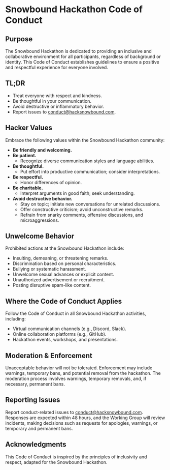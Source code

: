 # Snowbound Hackathon Code of Conduct

## Purpose

The Snowbound Hackathon is dedicated to providing an inclusive and collaborative environment for all participants, regardless of background or identity. This Code of Conduct establishes guidelines to ensure a positive and respectful experience for everyone involved.

## TL;DR

- Treat everyone with respect and kindness.
- Be thoughtful in your communication.
- Avoid destructive or inflammatory behavior.
- Report issues to [conduct@hacksnowbound.com](mailto:conduct@hacksnowbound.com).

## Hacker Values

Embrace the following values within the Snowbound Hackathon community:

- **Be friendly and welcoming.**
- **Be patient.**
  - Recognize diverse communication styles and language abilities.
- **Be thoughtful.**
  - Put effort into productive communication; consider interpretations.
- **Be respectful.**
  - Honor differences of opinion.
- **Be charitable.**
  - Interpret arguments in good faith; seek understanding.
- **Avoid destructive behavior.**
  - Stay on topic; initiate new conversations for unrelated discussions.
  - Offer constructive criticism; avoid unconstructive remarks.
  - Refrain from snarky comments, offensive discussions, and microaggressions.

## Unwelcome Behavior

Prohibited actions at the Snowbound Hackathon include:

- Insulting, demeaning, or threatening remarks.
- Discrimination based on personal characteristics.
- Bullying or systematic harassment.
- Unwelcome sexual advances or explicit content.
- Unauthorized advertisement or recruitment.
- Posting disruptive spam-like content.

## Where the Code of Conduct Applies

Follow the Code of Conduct in all Snowbound Hackathon activities, including:
- Virtual communication channels (e.g., Discord, Slack).
- Online collaboration platforms (e.g., GitHub).
- Hackathon events, workshops, and presentations.

## Moderation & Enforcement

Unacceptable behavior will not be tolerated. Enforcement may include warnings, temporary bans, and potential removal from the hackathon. The moderation process involves warnings, temporary removals, and, if necessary, permanent bans.

## Reporting Issues

Report conduct-related issues to [conduct@hacksnowbound.com](mailto:conduct@hacksnowbound.com). Responses are expected within 48 hours, and the Working Group will review incidents, making decisions such as requests for apologies, warnings, or temporary and permanent bans.

## Acknowledgments

This Code of Conduct is inspired by the principles of inclusivity and respect, adapted for the Snowbound Hackathon.
